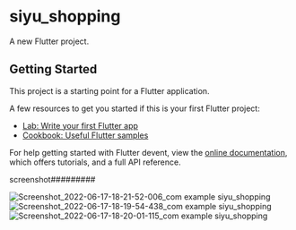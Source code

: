 # siyu_shopping

A new Flutter project.

## Getting Started

This project is a starting point for a Flutter application.

A few resources to get you started if this is your first Flutter project:

- [Lab: Write your first Flutter app](https://docs.flutter.dev/get-started/codelab)
- [Cookbook: Useful Flutter samples](https://docs.flutter.dev/cookbook)

For help getting started with Flutter devent, view the
[online documentation](), which offers tutorials,
 and a full API reference.
 
screenshot#########

![Screenshot_2022-06-17-18-21-52-006_com example siyu_shopping](https://user-images.githubusercontent.com/85394576/179129683-26d5f1cb-bb31-435b-ae23-52264f004152.jpg)
![Screenshot_2022-06-17-18-19-54-438_com example siyu_shopping](https://user-images.githubusercontent.com/85394576/179129686-9648d66b-3140-42bc-bc23-793bc797d764.jpg)
![Screenshot_2022-06-17-18-20-01-115_com example siyu_shopping](https://user-images.githubusercontent.com/85394576/179129694-21b785c3-2220-42f5-b70a-25c889811175.jpg)
